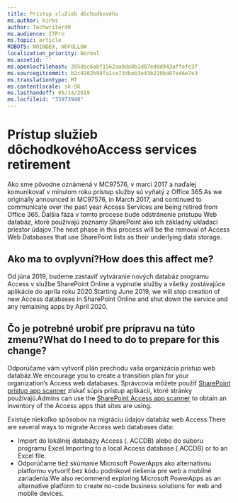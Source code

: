 ```yaml
---
title: Prístup služieb dôchodkového
ms.author: kirks
author: Techwriter40
ms.audience: ITPro
ms.topic: article
ROBOTS: NOINDEX, NOFOLLOW
localization_priority: Normal
ms.assetid: ''
ms.openlocfilehash: 395dac6abf1562aa0da0b1d87eddd943affefc3f
ms.sourcegitcommit: b2c9202b94fa1ce73dbeb3e43b219ba07e46e7e3
ms.translationtype: MT
ms.contentlocale: sk-SK
ms.lasthandoff: 05/14/2019
ms.locfileid: "33973948"
---
```

# <a name="access-services-retirement"></a><span data-ttu-id="ebe4f-102">Prístup služieb dôchodkového</span><span class="sxs-lookup"><span data-stu-id="ebe4f-102">Access services retirement</span></span>

<span data-ttu-id="ebe4f-103">Ako sme pôvodne oznámená v MC97576, v marci 2017 a naďalej komunikovať v minulom roku prístup služby sú vyňatý z Office 365.</span><span class="sxs-lookup"><span data-stu-id="ebe4f-103">As we originally announced in MC97576, in March 2017, and continued to communicate over the past year Access Services are being retired from Office 365.</span></span> <span data-ttu-id="ebe4f-104">Ďalšia fáza v tomto procese bude odstránenie prístupu Web databáz, ktoré používajú zoznamy SharePoint ako ich základný ukladací priestor údajov.</span><span class="sxs-lookup"><span data-stu-id="ebe4f-104">The next phase in this process will be the removal of Access Web Databases that use SharePoint lists as their underlying data storage.</span></span>

## <a name="how-does-this-affect-me"></a><span data-ttu-id="ebe4f-105">Ako ma to ovplyvní?</span><span class="sxs-lookup"><span data-stu-id="ebe4f-105">How does this affect me?</span></span>

<span data-ttu-id="ebe4f-106">Od júna 2019, budeme zastaviť vytváranie nových databáz programu Access v službe SharePoint Online a vypnutie služby a všetky zostávajúce aplikácie do apríla roku 2020.</span><span class="sxs-lookup"><span data-stu-id="ebe4f-106">Starting June 2019, we will stop creation of new Access databases in SharePoint Online and shut down the service and any remaining apps by April 2020.</span></span>

## <a name="what-do-i-need-to-do-to-prepare-for-this-change"></a><span data-ttu-id="ebe4f-107">Čo je potrebné urobiť pre prípravu na túto zmenu?</span><span class="sxs-lookup"><span data-stu-id="ebe4f-107">What do I need to do to prepare for this change?</span></span>

<span data-ttu-id="ebe4f-108">Odporúčame vám vytvoriť plán prechodu vaša organizácia prístup web databáz.</span><span class="sxs-lookup"><span data-stu-id="ebe4f-108">We encourage you to create a transition plan for your organization’s Access web databases.</span></span> <span data-ttu-id="ebe4f-109">Správcovia môžete použiť [SharePoint prístup app scanner](https://nam06.safelinks.protection.outlook.com/?url=https%3A%2F%2Fgithub.com%2FSharePoint%2FPnP-Tools%2Ftree%2Fmaster%2FSolutions%2FSharePoint.AccessApp.Scanner&data=02%7C01%7Csalarson%40microsoft.com%7C0f8afc9cd02f45ac32d708d6d26c5b40%7C72f988bf86f141af91ab2d7cd011db47%7C1%7C0%7C636927760189423652&sdata=xH%2FPQdPyyGEUBiXfMwUAhBE4UmsuBa4JhFDZUbjUkZU%3D&reserved=0) získať súpis prístup aplikácií, ktoré stránky používajú.</span><span class="sxs-lookup"><span data-stu-id="ebe4f-109">Admins can use the [SharePoint Access app scanner](https://nam06.safelinks.protection.outlook.com/?url=https%3A%2F%2Fgithub.com%2FSharePoint%2FPnP-Tools%2Ftree%2Fmaster%2FSolutions%2FSharePoint.AccessApp.Scanner&data=02%7C01%7Csalarson%40microsoft.com%7C0f8afc9cd02f45ac32d708d6d26c5b40%7C72f988bf86f141af91ab2d7cd011db47%7C1%7C0%7C636927760189423652&sdata=xH%2FPQdPyyGEUBiXfMwUAhBE4UmsuBa4JhFDZUbjUkZU%3D&reserved=0) to obtain an inventory of the Access apps that sites are using.</span></span> 

<span data-ttu-id="ebe4f-110">Existuje niekoľko spôsobov na migráciu údajov databáz web Access:</span><span class="sxs-lookup"><span data-stu-id="ebe4f-110">There are several ways to migrate Access web databases data:</span></span>

- <span data-ttu-id="ebe4f-111">Import do lokálnej databázy Access (. ACCDB) alebo do súboru programu Excel.</span><span class="sxs-lookup"><span data-stu-id="ebe4f-111">Importing to a local Access database (.ACCDB) or to an Excel file.</span></span>
- <span data-ttu-id="ebe4f-112">Odporúčame tiež skúmanie Microsoft PowerApps ako alternatívnu platformu vytvoriť bez kódu podnikové riešenia pre web a mobilné zariadenia.</span><span class="sxs-lookup"><span data-stu-id="ebe4f-112">We also recommend exploring Microsoft PowerApps as an alternative platform to create no-code business solutions for web and mobile devices.</span></span>